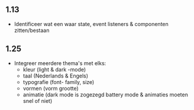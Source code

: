 ## 1.13
- Identificeer wat een waar state, event listeners & componenten zitten/bestaan
## 1.25
- Integreer meerdere thema's met elks:
	- kleur (light & dark -mode)
	- taal (Nederlands & Engels)
	- typografie (font- family, size)
	- vormen (vorm grootte)
	- animatie (dark mode is zogezegd battery mode & animaties moeten snel of niet)